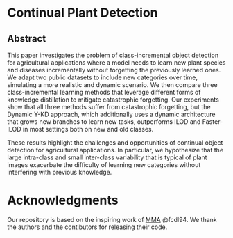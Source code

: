 # Continual Plant Detection

## Abstract
This paper investigates the problem of class-incremental object detection for agricultural applications where a model needs to learn new plant species and diseases incrementally without forgetting the previously learned ones. We adapt two public datasets to include new categories over time, simulating a more realistic and dynamic scenario. We then compare three class-incremental learning methods that leverage different forms of knowledge distillation to mitigate catastrophic forgetting. Our experiments show that all three methods suffer from catastrophic forgetting, but the Dynamic Y-KD approach, which additionally uses a dynamic architecture that grows new branches to learn new tasks, outperforms ILOD and Faster-ILOD in most settings both on new and old classes. 

These results highlight the challenges and opportunities of continual object detection for agricultural applications. In particular, we hypothesize that the large intra-class and small inter-class variability that is typical of plant images exacerbate the difficulty of learning new categories without interfering with previous knowledge.

# Acknowledgments
Our repository is based on the inspiring work of [MMA](https://github.com/fcdl94/MMA) @fcdl94. We thank the authors and the contibutors for releasing their code.